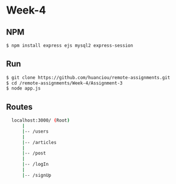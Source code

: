 # Week-4

## NPM

```sh
$ npm install express ejs mysql2 express-session
```

## Run

```sh
$ git clone https://github.com/huanciou/remote-assignments.git
$ cd /remote-assignments/Week-4/Assignment-3
$ node app.js
```

## Routes

```sh
  localhost:3000/ (Root)
      |
      |-- /users
      |
      |-- /articles
      |
      |-- /post
      |
      |-- /logIn
      |
      |-- /signUp
```
